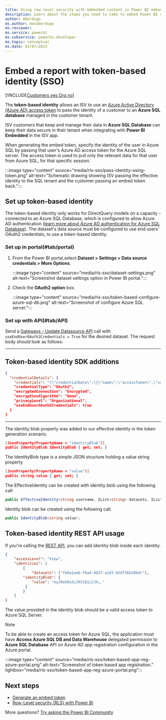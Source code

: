 ```yaml
---
title: Using row-level security with embedded content in Power BI embedded analytics
description: Learn about the steps you need to take to embed Power BI content within your application.
author: mberdugo
ms.author: monaberdugo
ms.reviewer: 
ms.service: powerbi
ms.subservice: powerbi-developer
ms.topic: conceptual
ms.date: 01/07/2023
---
```


# Embed a report with token-based identity (SSO)

[!INCLUDE[Customers yes Org no](../../includes/applies-embedded-app-yes-user-no.md)]

The **token-based identity** allows an ISV to use an [Azure Active Directory (Azure AD) access token](/azure/databricks/dev-tools/api/latest/aad/app-aad-token) to pass the identity of a customer to an **Azure SQL database** managed in the customer tenant.

ISV customers that keep and manage their data in **Azure SQL Database** can keep their data secure in their tenant when integrating with **Power BI Embedded** in the ISV app.

When generating the embed token, specify the identity of the user in Azure SQL by passing that user's Azure AD access token for the Azure SQL server. The access token is used to pull only the relevant data for that user from Azure SQL, for that specific session.

:::image type="content" source="media/rls-sso/pass-identity-using-token.png" alt-text="Schematic drawing showing ISV passing the effective identity to the SQL tenant and the customer passing an embed token back.":::

## Set up token-based identity

The token-based identity only works for DirectQuery models on a capacity - connected to an Azure SQL Database, which is configured to allow Azure AD authentication ([learn more about Azure AD authentication for Azure SQL Database](/azure/sql-database/sql-database-manage-logins)). The dataset's data source must be configured to use end users' OAuth2 credentials, to use a token-based identity.

### Set up in portal(#tab/portal)

1. From the Power BI portal,select **Dataset > Settings > Data source credentials > More Options**.

   :::image type="content" source="media/rls-sso/dataset-settings.png" alt-text="Screenshot dataset settings option in Power BI portal.":::

1. Check the **OAuth2 option** box.

   :::image type="content" source="media/rls-sso/token-based-configure-azure-sql-db.png" alt-text="Screenshot of configure Azure SQL server.":::

### Set up with API(#tab/API)

Send a [Gateways - Update Datasource API](/rest/api/power-bi/gateways/update-datasource) call with `useEndUserOAuth2Credentials = True` for the desired dataset. The request body should look as follows:


---

## Token-based identity SDK additions

```json
{
  "credentialDetails": {
    "credentials": "{\"credentialData\":[{\"name\":\"accessToken\",\"value\":\"eyJ…"}]}",
    "credentialType": "OAuth2",
    "encryptedConnection": "Encrypted",
    "encryptionAlgorithm": "None",
    "privacyLevel": "Organizational",
    "useEndUserOAuth2Credentials": true
  }
}
```

---
The identity blob property was added to our effective identity in the token generation scenario.

```JSON
[JsonProperty(PropertyName = "identityBlob")]
public IdentityBlob IdentityBlob { get; set; }
```

The IdentityBlob type is a simple JSON structure holding a value string property

```JSON
[JsonProperty(PropertyName = "value")]
public string value { get; set; }
```

The EffectiveIdentity can be created with identity blob using the following call:

```C#
public EffectiveIdentity(string username, IList<string> datasets, IList<string> roles = null, string customData = null, IdentityBlob identityBlob = null);
```

Identity blob can be created using the following call.

```C#
public IdentityBlob(string value);
```

## Token-based identity REST API usage

If you're calling the [REST API](/rest/api/power-bi/embedtoken/reports_generatetokeningroup#definitions), you can add identity blob inside each identity.

```JSON
{
    "accessLevel": "View",
    "identities": [
        {
            "datasets": ["fe0a1aeb-f6a4-4b27-a2d3-b5df3bb28bdc"],
        "identityBlob": {
            "value": "eyJ0eXAiOiJKV1QiLCJh…."
         }
        }
    ]
}
```

The value provided in the identity blob should be a valid access token to Azure SQL Server.

   > [!Note]
   > To be able to create an access token for Azure SQL, the application must have **Access Azure SQL DB and Data Warehouse** delegated permission to **Azure SQL Database** API on Azure AD app registration configuration in the Azure portal.

  :::image type="content" source="media/rls-sso/token-based-app-reg-azure-portal.png" alt-text="Screenshot of token based app registration." lightbox="media/rls-sso/token-based-app-reg-azure-portal.png":::

## Next steps

* [Generate an embed token](./generate-embed-token.md)
* [Row-Level security (RLS) with Power BI](../../enterprise/service-admin-rls.md)

More questions? [Try asking the Power BI Community](https://community.powerbi.com/)
